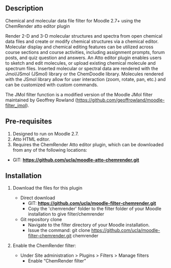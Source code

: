 Description
-----------
Chemical and molecular data file filter for Moodle 2.7+ using the ChemRender atto editor plugin

Render 2-D and 3-D molecular structures and spectra from open chemical data files and create or modify chemical structures via a chemical editor. 
Molecular display and chemical editing features can be utilized across course sections and course activities, including assignment prompts, forum posts, 
and quiz question and answers. An Atto editor plugin enables users to sketch and edit molecules, or upload existing chemical molecule and spectrum files. 
Inserted molecular or spectral data are rendered with the Jmol/JSmol (JSmol) library or the ChemDoodle library. 
Molecules rendered with the JSmol library allow for user interaction (zoom, rotate, pan, etc.) and can be customized with custom commands.

The JMol filter function is a modified version of the Moodle JMol filter maintained by Geoffrey Rowland (https://github.com/geoffrowland/moodle-filter_jmol).

Pre-requisites
--------------
1. Designed to run on Moodle 2.7.
2. Atto HTML editor.
3. Requires the ChemRender Atto editor plugin, which can be downloaded from any of the following locations:

- GIT: **https://github.com/ucla/moodle-atto-chemrender.git**
 

Installation
------------
1. Download the files for this plugin
    - Direct download
        - GIT: **https://github.com/ucla/moodle-filter-chemrender.git**
        - Copy the 'chemrender' folder to the filter folder of your Moodle installation to give filter/chemrender
    - Git repository clone
        - Navigate to the filter directory of your Moodle installation.
        - Issue the command: git clone https://github.com/ucla/moodle-filter-chemrender.git chemrender

2. Enable the ChemRender filter:
    - Under Site administration > Plugins > Filters > Manage filters
        - Enable “ChemRender filter”
